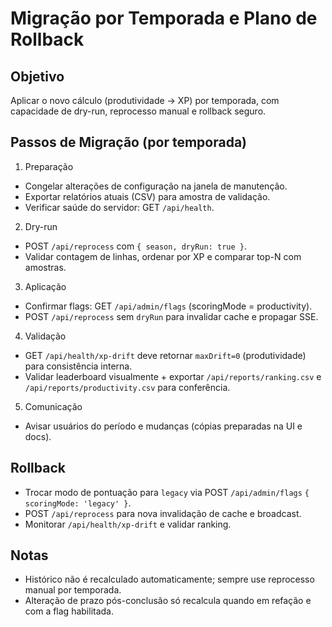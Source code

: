 # Migração por Temporada e Plano de Rollback

## Objetivo
Aplicar o novo cálculo (produtividade → XP) por temporada, com capacidade de dry-run, reprocesso manual e rollback seguro.

## Passos de Migração (por temporada)
1) Preparação
- Congelar alterações de configuração na janela de manutenção.
- Exportar relatórios atuais (CSV) para amostra de validação.
- Verificar saúde do servidor: GET `/api/health`.

2) Dry-run
- POST `/api/reprocess` com `{ season, dryRun: true }`.
- Validar contagem de linhas, ordenar por XP e comparar top-N com amostras.

3) Aplicação
- Confirmar flags: GET `/api/admin/flags` (scoringMode = productivity).
- POST `/api/reprocess` sem `dryRun` para invalidar cache e propagar SSE.

4) Validação
- GET `/api/health/xp-drift` deve retornar `maxDrift=0` (produtividade) para consistência interna.
- Validar leaderboard visualmente + exportar `/api/reports/ranking.csv` e `/api/reports/productivity.csv` para conferência.

5) Comunicação
- Avisar usuários do período e mudanças (cópias preparadas na UI e docs).

## Rollback
- Trocar modo de pontuação para `legacy` via POST `/api/admin/flags` `{ scoringMode: 'legacy' }`.
- POST `/api/reprocess` para nova invalidação de cache e broadcast.
- Monitorar `/api/health/xp-drift` e validar ranking.

## Notas
- Histórico não é recalculado automaticamente; sempre use reprocesso manual por temporada.
- Alteração de prazo pós-conclusão só recalcula quando em refação e com a flag habilitada.
